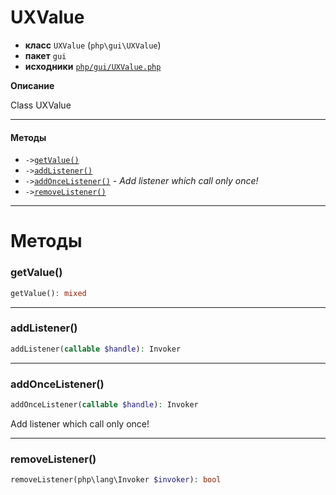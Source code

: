 # UXValue

- **класс** `UXValue` (`php\gui\UXValue`)
- **пакет** `gui`
- **исходники** [`php/gui/UXValue.php`](./src/main/resources/JPHP-INF/sdk/php/gui/UXValue.php)

**Описание**

Class UXValue

---

#### Методы

- `->`[`getValue()`](#method-getvalue)
- `->`[`addListener()`](#method-addlistener)
- `->`[`addOnceListener()`](#method-addoncelistener) - _Add listener which call only once!_
- `->`[`removeListener()`](#method-removelistener)

---
# Методы

<a name="method-getvalue"></a>

### getValue()
```php
getValue(): mixed
```

---

<a name="method-addlistener"></a>

### addListener()
```php
addListener(callable $handle): Invoker
```

---

<a name="method-addoncelistener"></a>

### addOnceListener()
```php
addOnceListener(callable $handle): Invoker
```
Add listener which call only once!

---

<a name="method-removelistener"></a>

### removeListener()
```php
removeListener(php\lang\Invoker $invoker): bool
```